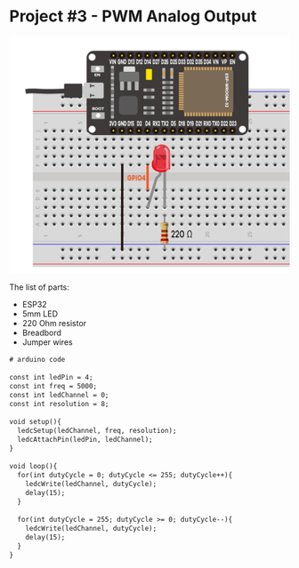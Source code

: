 # Project #3 - PWM Analog Output

![alt text](image.png)

The list of parts:
- ESP32
- 5mm LED
- 220 Ohm resistor
- Breadbord
- Jumper wires

```
# arduino code

const int ledPin = 4;
const int freq = 5000;
const int ledChannel = 0;
const int resolution = 8;

void setup(){
  ledcSetup(ledChannel, freq, resolution);
  ledcAttachPin(ledPin, ledChannel);
}

void loop(){
  for(int dutyCycle = 0; dutyCycle <= 255; dutyCycle++){
    ledcWrite(ledChannel, dutyCycle);
    delay(15);
  }

  for(int dutyCycle = 255; dutyCycle >= 0; dutyCycle--){
    ledcWrite(ledChannel, dutyCycle);
    delay(15);
  }
}
```